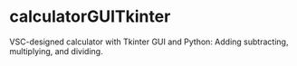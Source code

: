 # calculatorGUITkinter
VSC-designed calculator with Tkinter GUI and Python: Adding subtracting, multiplying, and dividing.
